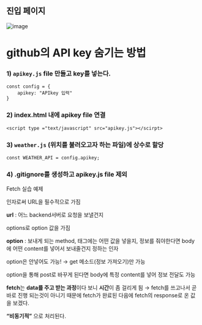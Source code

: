 ## 진입 페이지
![image](https://github.com/yhyem/HYEFLIX/assets/65844764/30dbf74d-17d5-443e-9479-88088df4a78d)

# github의 API key 숨기는 방법

### 1) `apikey.js` file 만들고 key를 넣는다.

```
const config = {
	apikey: "APIkey 입력"
}
```

### 2) index.html 내에 apikey file 연결

```
<script type ="text/javascript" src="apikey.js"></scirpt>
```

### 3) `weather.js` (위치를 불러오고자 하는 파일)에 상수로 할당

```
const WEATHER_API = config.apikey;
```

### 4) .gitignore를 생성하고 apikey.js file 제외


Fetch 실습 예제

인자로써 URL을 필수적으로 가짐

**url**  : 어느 backend서버로 요청을 보낼건지

options로 option 값을 가짐 

**option** : 보내게 되는 method, 태그에는 어떤 값을 넣을지, 정보를 줘야한다면 body에 어떤 content를 넣어서 보내줄건지 정하는 인자

option은 안넣어도 가능! → get 메소드(정보 가져오기)만 가능

option을 통해 post로 바꾸게 된다면 body에 특정 content를 넣어 정보 전달도 가능

**fetch**는 **data를 주고 받는 과정**이다 보니 **시간**이 좀 걸리게 됨 → fetch를 쓰고나서 곧바로 진행 되는것이 아니기 때문에 fetch가 완료된 다음에 fetch의 response로 온 값을 보겠다. 

**“비동기적”** 으로 처리된다.

